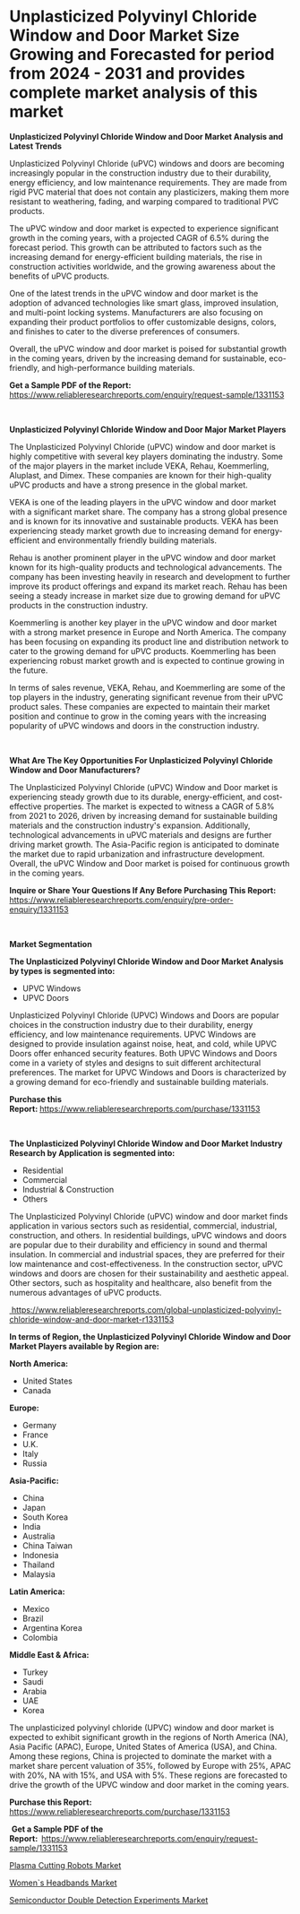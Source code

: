 <p><h1>Unplasticized Polyvinyl Chloride Window and Door Market Size Growing and Forecasted for period from 2024 - 2031 and provides complete market analysis of this market</h1></p><p><strong>Unplasticized Polyvinyl Chloride Window and Door Market Analysis and Latest Trends</strong></p>
<p><p>Unplasticized Polyvinyl Chloride (uPVC) windows and doors are becoming increasingly popular in the construction industry due to their durability, energy efficiency, and low maintenance requirements. They are made from rigid PVC material that does not contain any plasticizers, making them more resistant to weathering, fading, and warping compared to traditional PVC products.</p><p>The uPVC window and door market is expected to experience significant growth in the coming years, with a projected CAGR of 6.5% during the forecast period. This growth can be attributed to factors such as the increasing demand for energy-efficient building materials, the rise in construction activities worldwide, and the growing awareness about the benefits of uPVC products.</p><p>One of the latest trends in the uPVC window and door market is the adoption of advanced technologies like smart glass, improved insulation, and multi-point locking systems. Manufacturers are also focusing on expanding their product portfolios to offer customizable designs, colors, and finishes to cater to the diverse preferences of consumers.</p><p>Overall, the uPVC window and door market is poised for substantial growth in the coming years, driven by the increasing demand for sustainable, eco-friendly, and high-performance building materials.</p></p>
<p><strong>Get a Sample PDF of the Report:&nbsp;</strong> <a href="https://www.reliableresearchreports.com/enquiry/request-sample/1331153">https://www.reliableresearchreports.com/enquiry/request-sample/1331153</a></p>
<p>&nbsp;</p>
<p><strong>Unplasticized Polyvinyl Chloride Window and Door Major Market Players</strong></p>
<p><p>The Unplasticized Polyvinyl Chloride (uPVC) window and door market is highly competitive with several key players dominating the industry. Some of the major players in the market include VEKA, Rehau, Koemmerling, Aluplast, and Dimex. These companies are known for their high-quality uPVC products and have a strong presence in the global market.</p><p>VEKA is one of the leading players in the uPVC window and door market with a significant market share. The company has a strong global presence and is known for its innovative and sustainable products. VEKA has been experiencing steady market growth due to increasing demand for energy-efficient and environmentally friendly building materials.</p><p>Rehau is another prominent player in the uPVC window and door market known for its high-quality products and technological advancements. The company has been investing heavily in research and development to further improve its product offerings and expand its market reach. Rehau has been seeing a steady increase in market size due to growing demand for uPVC products in the construction industry.</p><p>Koemmerling is another key player in the uPVC window and door market with a strong market presence in Europe and North America. The company has been focusing on expanding its product line and distribution network to cater to the growing demand for uPVC products. Koemmerling has been experiencing robust market growth and is expected to continue growing in the future.</p><p>In terms of sales revenue, VEKA, Rehau, and Koemmerling are some of the top players in the industry, generating significant revenue from their uPVC product sales. These companies are expected to maintain their market position and continue to grow in the coming years with the increasing popularity of uPVC windows and doors in the construction industry.</p></p>
<p>&nbsp;</p>
<p><strong>What Are The Key Opportunities For Unplasticized Polyvinyl Chloride Window and Door Manufacturers?</strong></p>
<p><p>The Unplasticized Polyvinyl Chloride (uPVC) Window and Door market is experiencing steady growth due to its durable, energy-efficient, and cost-effective properties. The market is expected to witness a CAGR of 5.8% from 2021 to 2026, driven by increasing demand for sustainable building materials and the construction industry's expansion. Additionally, technological advancements in uPVC materials and designs are further driving market growth. The Asia-Pacific region is anticipated to dominate the market due to rapid urbanization and infrastructure development. Overall, the uPVC Window and Door market is poised for continuous growth in the coming years.</p></p>
<p><strong>Inquire or Share Your Questions If Any Before Purchasing This Report:</strong> <a href="https://www.reliableresearchreports.com/enquiry/pre-order-enquiry/1331153">https://www.reliableresearchreports.com/enquiry/pre-order-enquiry/1331153</a></p>
<p>&nbsp;</p>
<p><strong>Market Segmentation</strong></p>
<p><strong>The Unplasticized Polyvinyl Chloride Window and Door Market Analysis by types is segmented into:</strong></p>
<p><ul><li>UPVC Windows</li><li>UPVC Doors</li></ul></p>
<p><p>Unplasticized Polyvinyl Chloride (UPVC) Windows and Doors are popular choices in the construction industry due to their durability, energy efficiency, and low maintenance requirements. UPVC Windows are designed to provide insulation against noise, heat, and cold, while UPVC Doors offer enhanced security features. Both UPVC Windows and Doors come in a variety of styles and designs to suit different architectural preferences. The market for UPVC Windows and Doors is characterized by a growing demand for eco-friendly and sustainable building materials.</p></p>
<p><strong>Purchase this Report:&nbsp;</strong><a href="https://www.reliableresearchreports.com/purchase/1331153">https://www.reliableresearchreports.com/purchase/1331153</a></p>
<p>&nbsp;</p>
<p><strong>The Unplasticized Polyvinyl Chloride Window and Door Market Industry Research by Application is segmented into:</strong></p>
<p><ul><li>Residential</li><li>Commercial</li><li>Industrial & Construction</li><li>Others</li></ul></p>
<p><p>The Unplasticized Polyvinyl Chloride (uPVC) window and door market finds application in various sectors such as residential, commercial, industrial, construction, and others. In residential buildings, uPVC windows and doors are popular due to their durability and efficiency in sound and thermal insulation. In commercial and industrial spaces, they are preferred for their low maintenance and cost-effectiveness. In the construction sector, uPVC windows and doors are chosen for their sustainability and aesthetic appeal. Other sectors, such as hospitality and healthcare, also benefit from the numerous advantages of uPVC products.</p></p>
<p><a href="https://www.reliableresearchreports.com/global-unplasticized-polyvinyl-chloride-window-and-door-market-r1331153">&nbsp;https://www.reliableresearchreports.com/global-unplasticized-polyvinyl-chloride-window-and-door-market-r1331153</a></p>
<p><strong>In terms of Region, the Unplasticized Polyvinyl Chloride Window and Door Market Players available by Region are:</strong></p>
<p>
    <p> <strong> North America: </strong>
        <ul>
            <li>United States</li>
            <li>Canada</li>
        </ul>
        </p> 
    <p> <strong> Europe: </strong>
        <ul>
            <li>Germany</li>
            <li>France</li>
            <li>U.K.</li>
            <li>Italy</li>
            <li>Russia</li>
        </ul>
        </p> 
    <p> <strong> Asia-Pacific: </strong>
        <ul>
            <li>China</li>
            <li>Japan</li>
            <li>South Korea</li>
            <li>India</li>
            <li>Australia</li>
            <li>China Taiwan</li>
            <li>Indonesia</li>
            <li>Thailand</li>
            <li>Malaysia</li>
        </ul>
        </p> 
    <p> <strong> Latin America: </strong>
        <ul>
            <li>Mexico</li>
            <li>Brazil</li>
            <li>Argentina Korea</li>
            <li>Colombia</li>
        </ul>
        </p> 
    <p> <strong> Middle East & Africa: </strong>
        <ul>
            <li>Turkey</li>
            <li>Saudi</li>
            <li>Arabia</li>
            <li>UAE</li>
            <li>Korea</li>
        </ul>
    </p>
    </p>
<p><p>The unplasticized polyvinyl chloride (UPVC) window and door market is expected to exhibit significant growth in the regions of North America (NA), Asia Pacific (APAC), Europe, United States of America (USA), and China. Among these regions, China is projected to dominate the market with a market share percent valuation of 35%, followed by Europe with 25%, APAC with 20%, NA with 15%, and USA with 5%. These regions are forecasted to drive the growth of the UPVC window and door market in the coming years.</p></p>
<p><strong>Purchase this Report: </strong><a href="https://www.reliableresearchreports.com/purchase/1331153">https://www.reliableresearchreports.com/purchase/1331153</a></p>
<p>&nbsp;<strong>Get a Sample PDF of the Report:&nbsp;&nbsp;</strong><a href="https://www.reliableresearchreports.com/enquiry/request-sample/1331153">https://www.reliableresearchreports.com/enquiry/request-sample/1331153</a></p>
<p><strong></strong></p>
<p><p><a href="https://github.com/gdfhhhj/Market-Research-Report-List-5/blob/main/plasma-cutting-robots-market.md">Plasma Cutting Robots Market</a></p><p><a href="https://github.com/RichRobinson5/Market-Research-Report-List-6/blob/main/womens-headbands-market.md">Women`s Headbands Market</a></p><p><a href="https://github.com/mandarincruisesvn/Market-Research-Report-List-1/blob/main/semiconductor-double-detection-experiments-market.md">Semiconductor Double Detection Experiments Market</a></p></p>